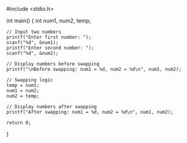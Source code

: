 #include <stdio.h>

int main() {
    int num1, num2, temp;

    // Input two numbers
    printf("Enter first number: ");
    scanf("%d", &num1);
    printf("Enter second number: ");
    scanf("%d", &num2);

    // Display numbers before swapping
    printf("\nBefore swapping: num1 = %d, num2 = %d\n", num1, num2);

    // Swapping logic
    temp = num1;
    num1 = num2;
    num2 = temp;

    // Display numbers after swapping
    printf("After swapping: num1 = %d, num2 = %d\n", num1, num2);

    return 0;
}
